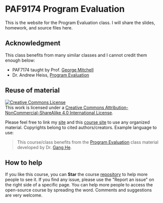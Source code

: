 # PAF9174 Program Evaluation

This is the website for the Program Evaluation class. I will share the slides, homework, and source files here.  

## Acknowledgment

This class benefits from many similar classes and I cannot credit them enough below:  

- PAF7174 taught by Prof. [George Mitchell](https://www.baruch.cuny.edu/profiles/faculty/George-Ellis-Mitchell) 
- Dr. Andrew Heiss, [Program Evaluation](https://evalsp24.classes.andrewheiss.com/)


## Reuse of material

<a rel="license" href="http://creativecommons.org/licenses/by-nc-sa/4.0/"><img alt="Creative Commons License" style="border-width:0" src="https://i.creativecommons.org/l/by-nc-sa/4.0/88x31.png" /></a><br />This work is licensed under a <a rel="license" href="http://creativecommons.org/licenses/by-nc-sa/4.0/">Creative Commons Attribution-NonCommercial-ShareAlike 4.0 International License</a>. 

Please feel free to link my [site](https://drganghe.github.io) and this [course site](https://drganghe.github.io/program-evaluation) to use any organized material. Copyrights belong to cited authors/creators. Example language to use:

> This course/class benefits from the [Program Evaluation](https://drganghe.github.io/program-evaluation) class material developed by Dr. [Gang He](https://drganghe.github.io).


## How to help  

If you like this course, you can **Star** the course [repository](https://github.com/drganghe/program-evaluation) to help more people to see it. If you find any issue, please use the "Report an issue" on the right side of a specific page. You can help more people to access the open-source course by spreading the word. Comments and suggestions are very welcome.
